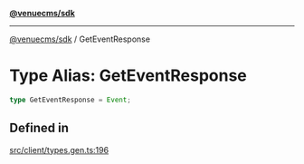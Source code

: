 [**@venuecms/sdk**](../Index.md)

***

[@venuecms/sdk](../Index.md) / GetEventResponse

# Type Alias: GetEventResponse

```ts
type GetEventResponse = Event;
```

## Defined in

[src/client/types.gen.ts:196](https://github.com/venuecms/sdk/blob/2faabdda7b7d9b2854d4c3073cb04e69d28f92c8/src/client/types.gen.ts#L196)
